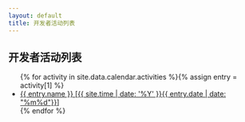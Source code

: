 ```yaml
---
layout: default
title: 开发者活动列表
---
```


<h2>开发者活动列表</h2>
<ul>
{% for activity in site.data.calendar.activities %}{% assign entry = activity[1] %}
<li id="event-{{entry.id}}"><a href="{{ entry.url }}">{{ entry.name }} [{{ site.time | date: '%Y' }}{{ entry.date | date: "%m%d"}}]</a></li>
{% endfor %}
</ul>

